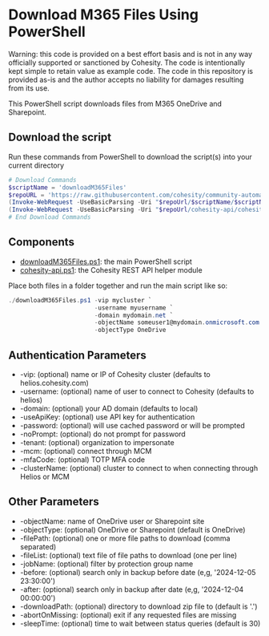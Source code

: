 # Download M365 Files Using PowerShell

Warning: this code is provided on a best effort basis and is not in any way officially supported or sanctioned by Cohesity. The code is intentionally kept simple to retain value as example code. The code in this repository is provided as-is and the author accepts no liability for damages resulting from its use.

This PowerShell script downloads files from M365 OneDrive and Sharepoint.

## Download the script

Run these commands from PowerShell to download the script(s) into your current directory

```powershell
# Download Commands
$scriptName = 'downloadM365Files'
$repoURL = 'https://raw.githubusercontent.com/cohesity/community-automation-samples/main/powershell'
(Invoke-WebRequest -UseBasicParsing -Uri "$repoUrl/$scriptName/$scriptName.ps1").content | Out-File "$scriptName.ps1"; (Get-Content "$scriptName.ps1") | Set-Content "$scriptName.ps1"
(Invoke-WebRequest -UseBasicParsing -Uri "$repoUrl/cohesity-api/cohesity-api.ps1").content | Out-File cohesity-api.ps1; (Get-Content cohesity-api.ps1) | Set-Content cohesity-api.ps1
# End Download Commands
```

## Components

* [downloadM365Files.ps1](https://raw.githubusercontent.com/cohesity/community-automation-samples/main/powershell/downloadM365Files/downloadM365Files.ps1): the main PowerShell script
* [cohesity-api.ps1](https://raw.githubusercontent.com/cohesity/community-automation-samples/main/powershell/cohesity-api/cohesity-api.ps1): the Cohesity REST API helper module

Place both files in a folder together and run the main script like so:

```powershell
./downloadM365Files.ps1 -vip mycluster `
                        -username myusername `
                        -domain mydomain.net `
                        -objectName someuser1@mydomain.onmicrosoft.com `
                        -objectType OneDrive
```

## Authentication Parameters

* -vip: (optional) name or IP of Cohesity cluster (defaults to helios.cohesity.com)
* -username: (optional) name of user to connect to Cohesity (defaults to helios)
* -domain: (optional) your AD domain (defaults to local)
* -useApiKey: (optional) use API key for authentication
* -password: (optional) will use cached password or will be prompted
* -noPrompt: (optional) do not prompt for password
* -tenant: (optional) organization to impersonate
* -mcm: (optional) connect through MCM
* -mfaCode: (optional) TOTP MFA code
* -clusterName: (optional) cluster to connect to when connecting through Helios or MCM

## Other Parameters

* -objectName: name of OneDrive user or Sharepoint site
* -objectType: (optional) OneDrive or Sharepoint (default is OneDrive)
* -filePath: (optional) one or more file paths to download (comma separated)
* -fileList: (optional) text file of file paths to download (one per line)
* -jobName: (optional) filter by protection group name
* -before: (optional) search only in backup before date (e,g, '2024-12-05 23:30:00')
* -after: (optional) search only in backup after date (e,g, '2024-12-04 00:00:00')
* -downloadPath: (optional) directory to download zip file to (default is '.')
* -abortOnMissing: (optional) exit if any requested files are missing
* -sleepTime: (optional) time to wait between status queries (default is 30)
